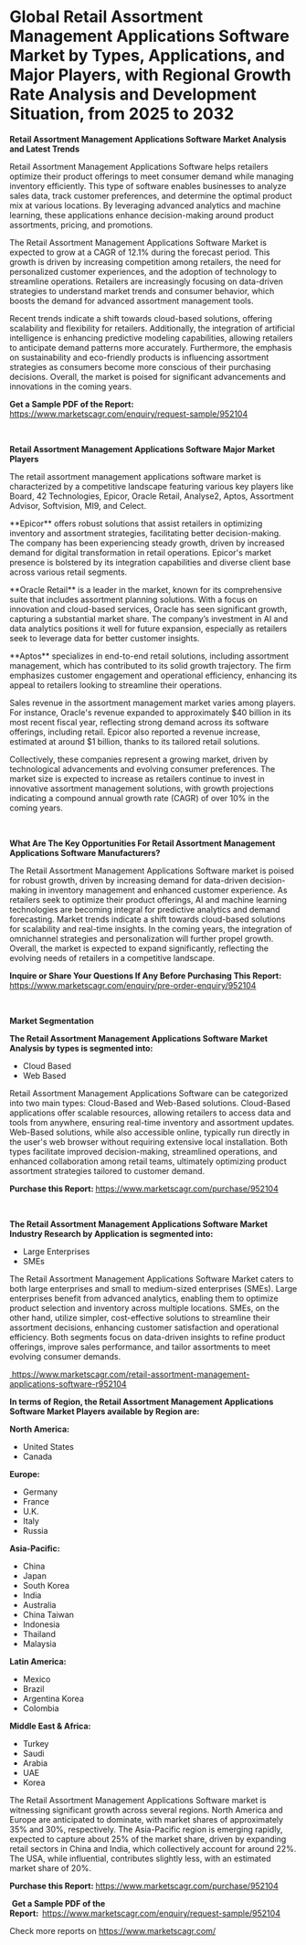 <p><h1>Global Retail Assortment Management Applications Software Market by Types, Applications, and Major Players, with Regional Growth Rate Analysis and Development Situation, from 2025 to 2032</h1></p><p><strong>Retail Assortment Management Applications Software Market Analysis and Latest Trends</strong></p>
<p><p>Retail Assortment Management Applications Software helps retailers optimize their product offerings to meet consumer demand while managing inventory efficiently. This type of software enables businesses to analyze sales data, track customer preferences, and determine the optimal product mix at various locations. By leveraging advanced analytics and machine learning, these applications enhance decision-making around product assortments, pricing, and promotions.</p><p>The Retail Assortment Management Applications Software Market is expected to grow at a CAGR of 12.1% during the forecast period. This growth is driven by increasing competition among retailers, the need for personalized customer experiences, and the adoption of technology to streamline operations. Retailers are increasingly focusing on data-driven strategies to understand market trends and consumer behavior, which boosts the demand for advanced assortment management tools. </p><p>Recent trends indicate a shift towards cloud-based solutions, offering scalability and flexibility for retailers. Additionally, the integration of artificial intelligence is enhancing predictive modeling capabilities, allowing retailers to anticipate demand patterns more accurately. Furthermore, the emphasis on sustainability and eco-friendly products is influencing assortment strategies as consumers become more conscious of their purchasing decisions. Overall, the market is poised for significant advancements and innovations in the coming years.</p></p>
<p><strong>Get a Sample PDF of the Report:&nbsp;</strong> <a href="https://www.marketscagr.com/enquiry/request-sample/952104?utm_campaign=2822&utm_medium=2&utm_source=Github&utm_content=ia&utm_term=06032025&utm_id=retail-assortment-management-applications-software">https://www.marketscagr.com/enquiry/request-sample/952104</a></p>
<p>&nbsp;</p>
<p><strong>Retail Assortment Management Applications Software Major Market Players</strong></p>
<p><p>The retail assortment management applications software market is characterized by a competitive landscape featuring various key players like Board, 42 Technologies, Epicor, Oracle Retail, Analyse2, Aptos, Assortment Advisor, Softvision, MI9, and Celect. </p><p>**Epicor** offers robust solutions that assist retailers in optimizing inventory and assortment strategies, facilitating better decision-making. The company has been experiencing steady growth, driven by increased demand for digital transformation in retail operations. Epicor's market presence is bolstered by its integration capabilities and diverse client base across various retail segments.</p><p>**Oracle Retail** is a leader in the market, known for its comprehensive suite that includes assortment planning solutions. With a focus on innovation and cloud-based services, Oracle has seen significant growth, capturing a substantial market share. The company’s investment in AI and data analytics positions it well for future expansion, especially as retailers seek to leverage data for better customer insights.</p><p>**Aptos** specializes in end-to-end retail solutions, including assortment management, which has contributed to its solid growth trajectory. The firm emphasizes customer engagement and operational efficiency, enhancing its appeal to retailers looking to streamline their operations.</p><p>Sales revenue in the assortment management market varies among players. For instance, Oracle's revenue expanded to approximately $40 billion in its most recent fiscal year, reflecting strong demand across its software offerings, including retail. Epicor also reported a revenue increase, estimated at around $1 billion, thanks to its tailored retail solutions.</p><p>Collectively, these companies represent a growing market, driven by technological advancements and evolving consumer preferences. The market size is expected to increase as retailers continue to invest in innovative assortment management solutions, with growth projections indicating a compound annual growth rate (CAGR) of over 10% in the coming years.</p></p>
<p>&nbsp;</p>
<p><strong>What Are The Key Opportunities For Retail Assortment Management Applications Software Manufacturers?</strong></p>
<p><p>The Retail Assortment Management Applications Software market is poised for robust growth, driven by increasing demand for data-driven decision-making in inventory management and enhanced customer experience. As retailers seek to optimize their product offerings, AI and machine learning technologies are becoming integral for predictive analytics and demand forecasting. Market trends indicate a shift towards cloud-based solutions for scalability and real-time insights. In the coming years, the integration of omnichannel strategies and personalization will further propel growth. Overall, the market is expected to expand significantly, reflecting the evolving needs of retailers in a competitive landscape.</p></p>
<p><strong>Inquire or Share Your Questions If Any Before Purchasing This Report:</strong> <a href="https://www.marketscagr.com/enquiry/pre-order-enquiry/952104?utm_campaign=2822&utm_medium=2&utm_source=Github&utm_content=ia&utm_term=06032025&utm_id=retail-assortment-management-applications-software">https://www.marketscagr.com/enquiry/pre-order-enquiry/952104</a></p>
<p>&nbsp;</p>
<p><strong>Market Segmentation</strong></p>
<p><strong>The Retail Assortment Management Applications Software Market Analysis by types is segmented into:</strong></p>
<p><ul><li>Cloud Based</li><li>Web Based</li></ul></p>
<p><p>Retail Assortment Management Applications Software can be categorized into two main types: Cloud-Based and Web-Based solutions. Cloud-Based applications offer scalable resources, allowing retailers to access data and tools from anywhere, ensuring real-time inventory and assortment updates. Web-Based solutions, while also accessible online, typically run directly in the user's web browser without requiring extensive local installation. Both types facilitate improved decision-making, streamlined operations, and enhanced collaboration among retail teams, ultimately optimizing product assortment strategies tailored to customer demand.</p></p>
<p><strong>Purchase this Report:&nbsp;</strong><a href="https://www.marketscagr.com/purchase/952104?utm_campaign=2822&utm_medium=2&utm_source=Github&utm_content=ia&utm_term=06032025&utm_id=retail-assortment-management-applications-software">https://www.marketscagr.com/purchase/952104</a></p>
<p>&nbsp;</p>
<p><strong>The Retail Assortment Management Applications Software Market Industry Research by Application is segmented into:</strong></p>
<p><ul><li>Large Enterprises</li><li>SMEs</li></ul></p>
<p><p>The Retail Assortment Management Applications Software Market caters to both large enterprises and small to medium-sized enterprises (SMEs). Large enterprises benefit from advanced analytics, enabling them to optimize product selection and inventory across multiple locations. SMEs, on the other hand, utilize simpler, cost-effective solutions to streamline their assortment decisions, enhancing customer satisfaction and operational efficiency. Both segments focus on data-driven insights to refine product offerings, improve sales performance, and tailor assortments to meet evolving consumer demands.</p></p>
<p><a href="https://www.marketscagr.com/retail-assortment-management-applications-software-r952104?utm_campaign=2822&utm_medium=2&utm_source=Github&utm_content=ia&utm_term=06032025&utm_id=retail-assortment-management-applications-software">&nbsp;https://www.marketscagr.com/retail-assortment-management-applications-software-r952104</a></p>
<p><strong>In terms of Region, the Retail Assortment Management Applications Software Market Players available by Region are:</strong></p>
<p>
    <p> <strong> North America: </strong>
        <ul>
            <li>United States</li>
            <li>Canada</li>
        </ul>
        </p> 
    <p> <strong> Europe: </strong>
        <ul>
            <li>Germany</li>
            <li>France</li>
            <li>U.K.</li>
            <li>Italy</li>
            <li>Russia</li>
        </ul>
        </p> 
    <p> <strong> Asia-Pacific: </strong>
        <ul>
            <li>China</li>
            <li>Japan</li>
            <li>South Korea</li>
            <li>India</li>
            <li>Australia</li>
            <li>China Taiwan</li>
            <li>Indonesia</li>
            <li>Thailand</li>
            <li>Malaysia</li>
        </ul>
        </p> 
    <p> <strong> Latin America: </strong>
        <ul>
            <li>Mexico</li>
            <li>Brazil</li>
            <li>Argentina Korea</li>
            <li>Colombia</li>
        </ul>
        </p> 
    <p> <strong> Middle East & Africa: </strong>
        <ul>
            <li>Turkey</li>
            <li>Saudi</li>
            <li>Arabia</li>
            <li>UAE</li>
            <li>Korea</li>
        </ul>
    </p>
    </p>
<p><p>The Retail Assortment Management Applications Software market is witnessing significant growth across several regions. North America and Europe are anticipated to dominate, with market shares of approximately 35% and 30%, respectively. The Asia-Pacific region is emerging rapidly, expected to capture about 25% of the market share, driven by expanding retail sectors in China and India, which collectively account for around 22%. The USA, while influential, contributes slightly less, with an estimated market share of 20%.</p></p>
<p><strong>Purchase this Report: </strong><a href="https://www.marketscagr.com/purchase/952104?utm_campaign=2822&utm_medium=2&utm_source=Github&utm_content=ia&utm_term=06032025&utm_id=retail-assortment-management-applications-software">https://www.marketscagr.com/purchase/952104</a></p>
<p>&nbsp;<strong>Get a Sample PDF of the Report:&nbsp;&nbsp;</strong><a href="https://www.marketscagr.com/enquiry/request-sample/952104?utm_campaign=2822&utm_medium=2&utm_source=Github&utm_content=ia&utm_term=06032025&utm_id=retail-assortment-management-applications-software">https://www.marketscagr.com/enquiry/request-sample/952104</a></p>
<p><strong></strong></p>
<p>Check more reports on <a href="https://www.marketscagr.com/?utm_campaign=2822&utm_medium=2&utm_source=Github&utm_content=ia&utm_term=06032025&utm_id=retail-assortment-management-applications-software">https://www.marketscagr.com/</a></p>